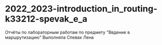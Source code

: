 # 2022_2023-introduction_in_routing-k33212-spevak_e_a
Отчёты по лабораторным работам по предмету "Ввдение в маршрутизацию"
Выполняла Спевак Лена
